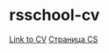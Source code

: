 # rsschool-cv
<a href="https://trinner01.github.io/rsschool-cv/cv" rel="nofollow">Link to CV</a>
<a href="https://trinner01.github.io/rsschool-cv/" rel="nofollow"> Страница CS</a>
